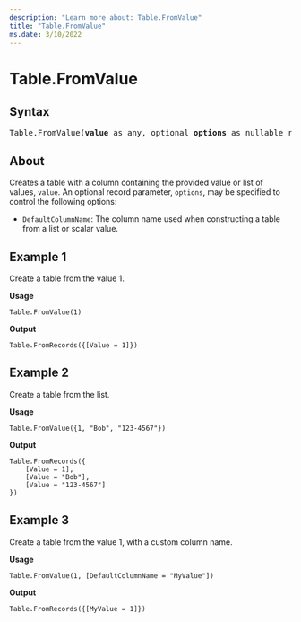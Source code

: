 ```yaml
---
description: "Learn more about: Table.FromValue"
title: "Table.FromValue"
ms.date: 3/10/2022
---
```

# Table.FromValue

## Syntax

<pre>
Table.FromValue(<b>value</b> as any, optional <b>options</b> as nullable record) as table  
</pre>
  
## About

Creates a table with a column containing the provided value or list of values, `value`. An optional record parameter, `options`, may be specified to control the following options:

* `DefaultColumnName`: The column name used when constructing a table from a list or scalar value.

## Example 1

Create a table from the value 1.

**Usage**

```powerquery-m
Table.FromValue(1)
```

**Output**

`Table.FromRecords({[Value = 1]})`

## Example 2

Create a table from the list.

**Usage**

```powerquery-m
Table.FromValue({1, "Bob", "123-4567"})
```

**Output**

```powerquery-m
Table.FromRecords({
    [Value = 1],
    [Value = "Bob"],
    [Value = "123-4567"]
})
```

## Example 3

Create a table from the value 1, with a custom column name.

**Usage**

```powerquery-m
Table.FromValue(1, [DefaultColumnName = "MyValue"])
```

**Output**

`Table.FromRecords({[MyValue = 1]})`
